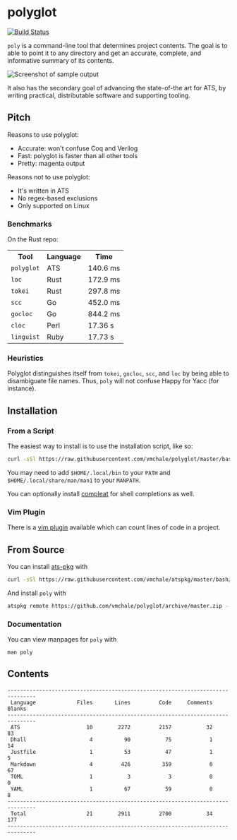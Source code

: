 # polyglot

[![Build Status](https://travis-ci.org/vmchale/polyglot.svg?branch=master)](https://travis-ci.org/vmchale/polyglot)

`poly` is a command-line tool that determines project contents.
The goal is to able to point it to any directory and get an accurate,
complete, and informative summary of its contents.

<img alt="Screenshot of sample output" src=https://github.com/vmchale/polyglot/raw/master/screenshot.png>

It also has the secondary goal of advancing the state-of-the art for ATS, by
writing practical, distributable software and supporting tooling.

## Pitch

Reasons to use polyglot:

  * Accurate: won't confuse Coq and Verilog
  * Fast: polyglot is faster than all other tools
  * Pretty: magenta output

Reasons not to use polyglot:

  * It's written in ATS
  * No regex-based exclusions
  * Only supported on Linux

### Benchmarks

On the Rust repo:

<table>
  <tr>
    <th>Tool</th>
    <th>Language</th>
    <th>Time</th>
  </tr>
  <tr>
    <td><code>polyglot</code></td>
    <td>ATS</td>
    <td>140.6 ms</td>
  </tr>
  <tr>
    <td><code>loc</code></td>
    <td>Rust</td>
    <td>172.9 ms</td>
  </tr>
  <tr>
    <td><code>tokei</code></td>
    <td>Rust</td>
    <td>297.8 ms</td>
  </tr>
  <tr>
    <td><code>scc</code></td>
    <td>Go</td>
    <td>452.0 ms</td>
  </tr>
  <tr>
    <td><code>gocloc</code></td>
    <td>Go</td>
    <td>844.2 ms</td>
  </tr>
  <tr>
    <td><code>cloc</code></td>
    <td>Perl</td>
    <td>17.36 s</td>
  </tr>
  <tr>
    <td><code>linguist</code></td>
    <td>Ruby</td>
    <td>17.73 s</td>
  </tr>
</table>

### Heuristics

Polyglot distinguishes itself from `tokei`, `gocloc`, `scc`, and `loc` by being able to disambiguate file names.
Thus, `poly` will not confuse Happy for Yacc (for instance).

## Installation

### From a Script

The easiest way to install is to use the installation script, like so:

```bash
curl -sSl https://raw.githubusercontent.com/vmchale/polyglot/master/bash/install.sh | bash -s
```

You may need to add `$HOME/.local/bin` to your `PATH` and
`$HOME/.local/share/man/man1` to your `MANPATH`.

You can optionally install [compleat](https://github.com/mbrubeck/compleat) for
shell completions as well.

### Vim Plugin

There is a [vim plugin](https://github.com/vmchale/polyglot-vim) available which
can count lines of code in a project.

## From Source

You can install [ats-pkg](http://hackage.haskell.org/package/ats-pkg)
with

```bash
curl -sSl https://raw.githubusercontent.com/vmchale/atspkg/master/bash/install.sh | bash -s
```

And install `poly` with

```bash
atspkg remote https://github.com/vmchale/polyglot/archive/master.zip --pkg-args '{ cross = True, parallel = True, static = False }'
```

### Documentation

You can view manpages for `poly` with

```
man poly
```

## Contents

```
-------------------------------------------------------------------------------
 Language             Files       Lines         Code     Comments       Blanks
-------------------------------------------------------------------------------
 ATS                     10        2272         2157           32           83
 Dhall                    4          90           75            1           14
 Justfile                 1          53           47            1            5
 Markdown                 4         426          359            0           67
 TOML                     1           3            3            0            0
 YAML                     1          67           59            0            8
-------------------------------------------------------------------------------
 Total                   21        2911         2700           34          177
-------------------------------------------------------------------------------
```

